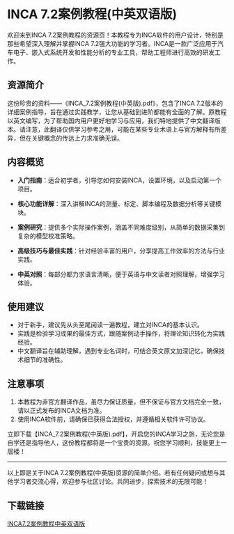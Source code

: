 # INCA 7.2案例教程(中英双语版)

欢迎来到INCA 7.2案例教程的资源页！本教程专为INCA软件的用户设计，特别是那些希望深入理解并掌握INCA 7.2强大功能的学习者。INCA是一款广泛应用于汽车电子、嵌入式系统开发和性能分析的专业工具，帮助工程师进行高效的研发工作。

## 资源简介

这份珍贵的资料——《INCA_7.2案例教程(中英版).pdf》，包含了INCA 7.2版本的详细案例指导，旨在通过实践教学，让您从基础到进阶都能有全面的了解。原教程以英文编写，为了帮助国内用户更好地学习与应用，我们特地提供了中文翻译版本。请注意，此翻译仅供学习参考之用，可能在某些专业术语上与官方解释有所差异，但在关键概念的传达上力求准确无误。

## 内容概览

- **入门指南**：适合初学者，引导您如何安装INCA，设置环境，以及启动第一个项目。
  
- **核心功能详解**：深入讲解INCA的测量、标定、脚本编程及数据分析等关键模块。
  
- **案例研究**：提供多个实际操作案例，涵盖不同难度级别，从简单的数据采集到复杂的模型校准策略。
  
- **高级技巧与最佳实践**：针对经验丰富的用户，分享提高工作效率的方法与行业实践。

- **中英对照**：每部分都力求语言清晰，便于英语与中文读者对照理解，增强学习体验。

## 使用建议

- 对于新手，建议先从头至尾阅读一遍教程，建立对INCA的基本认识。
- 实践是检验学习成果的最佳方式，跟随案例动手操作，将理论知识转化为实践经验。
- 中文翻译旨在辅助理解，遇到专业名词时，可结合英文原文加深记忆，确保技术细节的准确性。

## 注意事项

1. 本教程为非官方翻译作品，虽尽力保证质量，但不保证与官方文档完全一致，请以正式发布的INCA文档为准。
2. 使用INCA软件前，请确保已获得合法授权，并遵循相关软件许可协议。

立即下载【INCA_7.2案例教程(中英版).pdf】，开启您的INCA学习之旅，无论您是自学还是指导他人，这份教程都将是一个宝贵的资源。祝您学习顺利，技能更上一层楼！

---

以上即是关于INCA 7.2案例教程(中英版)资源的简单介绍。若有任何疑问或想与其他学习者交流心得，欢迎参与社区讨论。共同进步，探索技术的无限可能！

## 下载链接

[INCA7.2案例教程中英双语版](https://pan.quark.cn/s/302209f59ca2)